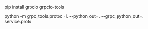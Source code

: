 pip install grpcio grpcio-tools

python -m grpc_tools.protoc -I. --python_out=. --grpc_python_out=. service.proto
